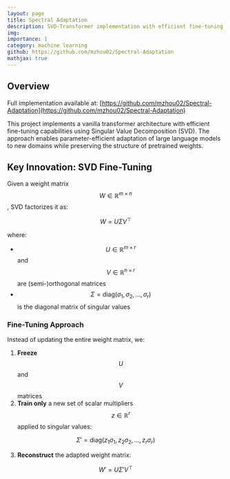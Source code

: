 ```yaml
---
layout: page
title: Spectral Adaptation
description: SVD-Transformer implementation with efficient fine-tuning using Singular Value Decomposition. Trains vanilla transformers on Wiki40B and fine-tunes on conversational datasets.
img: 
importance: 1
category: machine learning
github: https://github.com/mzhou02/Spectral-Adaptation
mathjax: true
---
```


## Overview
Full implementation available at: [https://github.com/mzhou02/Spectral-Adaptation](https://github.com/mzhou02/Spectral-Adaptation)


This project implements a vanilla transformer architecture with efficient fine-tuning capabilities using Singular Value Decomposition (SVD). The approach enables parameter-efficient adaptation of large language models to new domains while preserving the structure of pretrained weights.

## Key Innovation: SVD Fine-Tuning

Given a weight matrix $$W \in \mathbb{R}^{m \times n}$$, SVD factorizes it as:

$$ W = U \Sigma V^\top $$

where:
- $$U \in \mathbb{R}^{m \times r}$$ and $$V \in \mathbb{R}^{n \times r}$$ are (semi-)orthogonal matrices
- $$\Sigma = \mathrm{diag}(\sigma_1, \sigma_2, \dots, \sigma_r)$$ is the diagonal matrix of singular values

### Fine-Tuning Approach

Instead of updating the entire weight matrix, we:
1. **Freeze** $$U$$ and $$V$$ matrices
2. **Train only** a new set of scalar multipliers $$z \in \mathbb{R}^r$$ applied to singular values:

$$\Sigma' = \mathrm{diag}(z_1 \sigma_1, z_2 \sigma_2, \dots, z_r \sigma_r)$$

3. **Reconstruct** the adapted weight matrix:

$$W' = U \Sigma' V^\top$$
